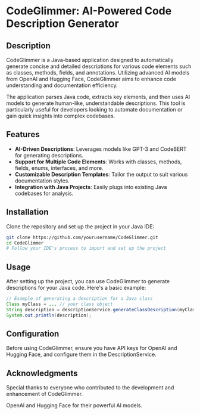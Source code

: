 # CodeGlimmer: AI-Powered Code Description Generator

## Description

CodeGlimmer is a Java-based application designed to automatically generate concise and detailed descriptions for various code elements such as classes, methods, fields, and annotations. Utilizing advanced AI models from OpenAI and Hugging Face, CodeGlimmer aims to enhance code understanding and documentation efficiency.

The application parses Java code, extracts key elements, and then uses AI models to generate human-like, understandable descriptions. This tool is particularly useful for developers looking to automate documentation or gain quick insights into complex codebases.

## Features

- **AI-Driven Descriptions**: Leverages models like GPT-3 and CodeBERT for generating descriptions.
- **Support for Multiple Code Elements**: Works with classes, methods, fields, enums, interfaces, and more.
- **Customizable Description Templates**: Tailor the output to suit various documentation styles.
- **Integration with Java Projects**: Easily plugs into existing Java codebases for analysis.

## Installation

Clone the repository and set up the project in your Java IDE:

```bash
git clone https://github.com/yourusername/CodeGlimmer.git
cd CodeGlimmer
# Follow your IDE's process to import and set up the project
```

## Usage

After setting up the project, you can use CodeGlimmer to generate descriptions for your Java code. Here's a basic example:

```java
// Example of generating a description for a Java class
Class myClass = ... // your class object
String description = descriptionService.generateClassDescription(myClass);
System.out.println(description);
```

## Configuration

Before using CodeGlimmer, ensure you have API keys for OpenAI and Hugging Face, and configure them in the DescriptionService.

## Acknowledgments

Special thanks to everyone who contributed to the development and enhancement of CodeGlimmer.

OpenAI and Hugging Face for their powerful AI models.


